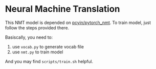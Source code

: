# Neural Machine Translation

This NMT model is depended on [pcyin/pytorch\_nmt](https://github.com/pcyin/pytorch_nmt). To train model, just follow the steps provided there.

Basiscally, you need to:
1. use `vocab.py` to generate vocab file
2. use `nmt.py` to train model

And you may find `scripts/train.sh` helpful.
